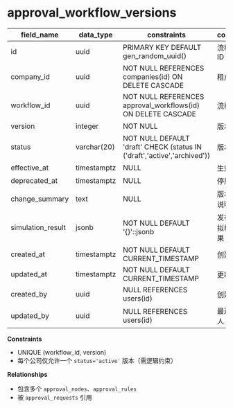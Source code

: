 # approval_workflow_versions

| field_name | data_type | constraints | comment |
| --- | --- | --- | --- |
| id | uuid | PRIMARY KEY DEFAULT gen_random_uuid() | 流程版本ID |
| company_id | uuid | NOT NULL REFERENCES companies(id) ON DELETE CASCADE | 租户ID |
| workflow_id | uuid | NOT NULL REFERENCES approval_workflows(id) ON DELETE CASCADE | 流程定义 |
| version | integer | NOT NULL | 版本号 |
| status | varchar(20) | NOT NULL DEFAULT 'draft' CHECK (status IN ('draft','active','archived')) | 版本状态 |
| effective_at | timestamptz | NULL | 生效时间 |
| deprecated_at | timestamptz | NULL | 停用时间 |
| change_summary | text | NULL | 版本更新说明 |
| simulation_result | jsonb | NOT NULL DEFAULT '{}'::jsonb | 发布前模拟校验结果 |
| created_at | timestamptz | NOT NULL DEFAULT CURRENT_TIMESTAMP | 创建时间 |
| updated_at | timestamptz | NOT NULL DEFAULT CURRENT_TIMESTAMP | 更新时间 |
| created_by | uuid | NULL REFERENCES users(id) | 创建人 |
| updated_by | uuid | NULL REFERENCES users(id) | 最近更新人 |

**Constraints**
- UNIQUE (workflow_id, version)
- 每个公司仅允许一个 `status='active'` 版本（需逻辑约束）

**Relationships**
- 包含多个 `approval_nodes`、`approval_rules`
- 被 `approval_requests` 引用
